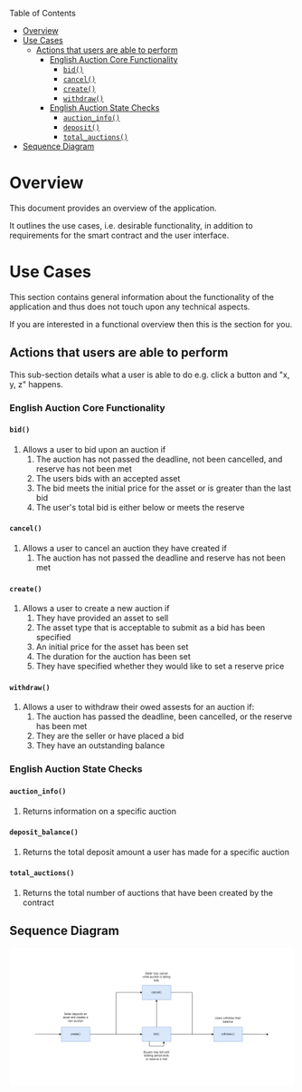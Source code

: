 Table of Contents
- [Overview](#overview)
- [Use Cases](#use-cases)
    - [Actions that users are able to perform](#actions-that-users-are-able-to-perform)
        - [English Auction Core Functionality](#english-auction-core-functionality)
            - [`bid()`](#bid)
            - [`cancel()`](#cancel)
            - [`create()`](#create)
            - [`withdraw()`](#withdraw)
        - [English Auction State Checks](#english-auction-state-checks)
            - [`auction_info()`](#auction_info)
            - [`deposit()`](#deposit)
            - [`total_auctions()`](#total_auctions)
- [Sequence Diagram](#sequence-diagram)

# Overview

This document provides an overview of the application.

It outlines the use cases, i.e. desirable functionality, in addition to requirements for the smart contract and the user interface.

# Use Cases

This section contains general information about the functionality of the application and thus does not touch upon any technical aspects.

If you are interested in a functional overview then this is the section for you.

## Actions that users are able to perform

This sub-section details what a user is able to do e.g. click a button and "x, y, z" happens.

### English Auction Core Functionality

#### `bid()`

1. Allows a user to bid upon an auction if
    1. The auction has not passed the deadline, not been cancelled, and reserve has not been met
    2. The users bids with an accepted asset
    3. The bid meets the initial price for the asset or is greater than the last bid
    4. The user's total bid is either below or meets the reserve

#### `cancel()`

1. Allows a user to cancel an auction they have created if
    1. The auction has not passed the deadline and reserve has not been met

#### `create()`

1. Allows a user to create a new auction if
    1. They have provided an asset to sell
    2. The asset type that is acceptable to submit as a bid has been specified
    3. An initial price for the asset has been set
    4. The duration for the auction has been set
    5. They have specified whether they would like to set a reserve price

#### `withdraw()`

1. Allows a user to withdraw their owed assests for an auction if:
    1. The auction has passed the deadline, been cancelled, or the reserve has been met
    2. They are the seller or have placed a bid
    3. They have an outstanding balance

### English Auction State Checks

#### `auction_info()`

1. Returns information on a specific auction

#### `deposit_balance()`

1. Returns the total deposit amount a user has made for a specific auction

#### `total_auctions()`

1. Returns the total number of auctions that have been created by the contract

## Sequence Diagram

![English Auction Sequence Diagram](.docs/english-auction-sequence-diagram.png)